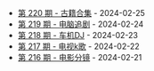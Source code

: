 * [第 220 期 - 古籍合集](https://day.tsq360.cf/posts/220-古籍合集) - 2024-02-25
* [第 219 期 - 电脑追剧](https://day.tsq360.cf/posts/219-电脑追剧) - 2024-02-24
* [第 218 期 - 车机DJ](https://day.tsq360.cf/posts/218-车机DJ) - 2024-02-23
* [第 217 期 - 电视k歌](https://day.tsq360.cf/posts/217-电视k歌) - 2024-02-22
* [第 216 期 - 电影分镜](https://day.tsq360.cf/posts/216-电影分镜) - 2024-02-21
